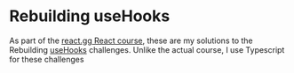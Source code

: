 # Rebuilding useHooks

As part of the [react.gg React course](https://react.gg), these are my solutions to the Rebuilding [useHooks](https://usehooks.com/) challenges. Unlike the actual course, I use Typescript for these challenges
